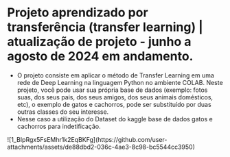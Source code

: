 # Projeto aprendizado por transferência (transfer learning) | atualização de projeto - junho a agosto de 2024 em andamento.
* O projeto consiste em aplicar o método de Transfer Learning em uma rede de Deep Learning na linguagem Python no ambiente COLAB. Neste projeto, você pode usar sua própria base de dados (exemplo: fotos suas, dos seus pais, dos seus amigos, dos seus animais domésticos, etc), o exemplo de gatos e cachorros, pode ser substituído por duas outras classes do seu interesse.
* Nesse caso a utilização do Dataset do kaggle base de dados gatos e cachorros para indetificação.

<div>
  ![1_BIpRgx5FsEMhr1k2EqBKFg](https://github.com/user-attachments/assets/de88dbd2-036c-4ae3-8c98-bc5544cc3950)
</div>
